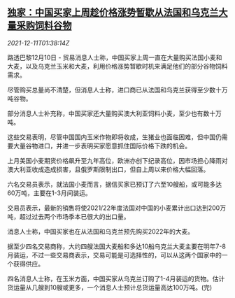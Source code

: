 <!--1639188063000-->
[独家：中国买家上周趁价格涨势暂歇从法国和乌克兰大量采购饲料谷物](https://cn.reuters.com/article/china-france-ukraine-grain-purchase-1211-idCNKBS2IQ01F)
------

<div><i>2021-12-11T01:38:14Z</i></div><p>路透巴黎12月10日 - 贸易消息人士称，中国买家上周一直在大量购买法国小麦和大麦，以及乌克兰玉米和大麦，利用价格涨势暂歇时机来满足他们的部分谷物饲料需求。</p><p>尽管购买总量尚不清楚，但消息人士称，进口商已从法国和乌克兰获得至少数十万吨谷物。</p><p>部分消息人士补充称，中国买家还大量购买澳大利亚饲料小麦，至少也有数十万吨。</p><p>这些交易表明，尽管中国国内玉米作物即将收成，生猪业也面临困难，但中国仍需要大量谷物进口，并进一步表明买家愿意抓住国际价格下跌的机会。</p><p>上月美国小麦期货价格飙升至九年高位，欧洲亦创下纪录高位，因市场担心降雨对澳大利亚收成造成损害，且俄罗斯限制出口，但自上周以来价格大幅回落。</p><p>六名交易员表示，就法国小麦而言，据信买家已预订了六至10艘船，或可能多达60万吨，主要在1-3月间装运。</p><p>交易员表示，最新的销售将使2021/22年度法国对中国的小麦累计出口达到200万吨，超过过去两个市场季本已很大的出口量。</p><p>消息人士称，中国买家也在从法国和乌克兰预先购买2022年的大麦。</p><p>据至少四名交易商称，大约四艘法国大麦船和多达10船乌克兰大麦主要在明年7-8月装运，不过一些交易商表示，交易可能是可选择性的，可以从这两个国家中的一个获得供应。</p><p>四名消息人士称，在玉米方面，中国买家从乌克兰订购了1-4月装运的货物。估计货运量从几艘到10艘或更多，一个消息人士预计总货运量高达100万吨。(完)</p>
